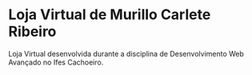 # Loja Virtual de Murillo Carlete Ribeiro

Loja Virtual desenvolvida durante a disciplina de Desenvolvimento Web Avançado no Ifes Cachoeiro.